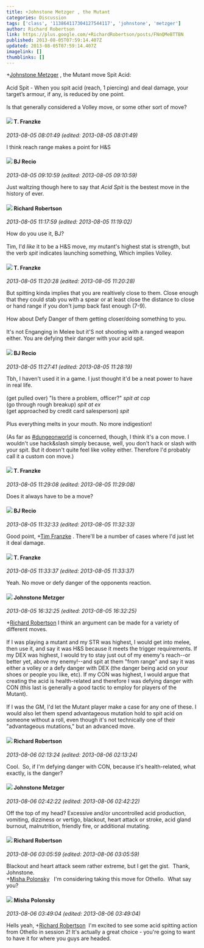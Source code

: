 ```yaml
---
title: +Johnstone Metzger , the Mutant
categories: Discussion
tags: ['class', '113864117304127544117', 'johnstone', 'metzger']
author: Richard Robertson
link: https://plus.google.com/+RichardRobertson/posts/FNnQMeBTTBN
published: 2013-08-05T07:59:14.407Z
updated: 2013-08-05T07:59:14.407Z
imagelink: []
thumblinks: []
---
```


<span class="proflinkWrapper"><span class="proflinkPrefix">+</span><a class="proflink" href="https://plus.google.com/113864117304127544117" oid="113864117304127544117">Johnstone Metzger</a></span> , the Mutant move Spit Acid:<br /><br />Acid Spit - When you spit acid (reach, 1 piercing) and deal damage, your target’s armour, if any, is reduced by one point.<br /><br />Is that generally considered a Volley move, or some other sort of move?
<div id='comment z13cv1hzsueysnyep222ihgbkluuyhczl04'>
  <h4><img src='{{site.baseurl}}//images/avatars/110330901807759406775_photo.jpg'> T. Franzke</h4>
      <p><cite>2013-08-05 08:01:49 (edited: 2013-08-05 08:01:49)</cite></p>
        <p>I think reach range makes a point for H&amp;S</p>
</div>
        

<div id='comment z13cv1hzsueysnyep222ihgbkluuyhczl04'>
  <h4><img src='{{site.baseurl}}//images/avatars/105574271602326343810_photo.jpg'> BJ Recio</h4>
      <p><cite>2013-08-05 09:10:59 (edited: 2013-08-05 09:10:59)</cite></p>
        <p>Just waltzing though here to say that <i>Acid Spit</i> is the bestest move in the history of ever.</p>
</div>
        

<div id='comment z13cv1hzsueysnyep222ihgbkluuyhczl04'>
  <h4><img src='{{site.baseurl}}//images/avatars/108034461092234678612_photo.jpg'> Richard Robertson</h4>
      <p><cite>2013-08-05 11:17:59 (edited: 2013-08-05 11:19:02)</cite></p>
        <p>How do you use it, BJ?<br /><br />Tim, I&#39;d <i>like</i> it to be a H&amp;S move, my mutant&#39;s highest stat is strength, but the verb <i>spit</i> indicates launching something, Which implies Volley.</p>
</div>
        

<div id='comment z13cv1hzsueysnyep222ihgbkluuyhczl04'>
  <h4><img src='{{site.baseurl}}//images/avatars/110330901807759406775_photo.jpg'> T. Franzke</h4>
      <p><cite>2013-08-05 11:20:28 (edited: 2013-08-05 11:20:28)</cite></p>
        <p>But spitting kinda implies that you are realtively close to them. Close enough that they could stab you with a spear or at least close the distance to close or hand range if you don&#39;t jump back fast enough (7-9). <br /><br />How about Defy Danger of them getting closer/doing something to you. <br /><br />It&#39;s not Enganging in Melee but it&#39;S not shooting with a ranged weapon either. You are defying their danger with your acid spit. </p>
</div>
        

<div id='comment z13cv1hzsueysnyep222ihgbkluuyhczl04'>
  <h4><img src='{{site.baseurl}}//images/avatars/105574271602326343810_photo.jpg'> BJ Recio</h4>
      <p><cite>2013-08-05 11:27:41 (edited: 2013-08-05 11:28:19)</cite></p>
        <p>Tbh, I haven&#39;t used it in a game. I just thought it&#39;d be a neat power to have in real life.<br /><br />(get pulled over) &quot;Is there a problem, officer?&quot; <i>spit at cop</i><br />(go through rough breakup) <i>spit at ex</i><br />(get approached by credit card salesperson) <i>spit</i><br /><br />Plus everything melts in your mouth. No more indigestion!<br /><br />(As far as <a rel="nofollow" class="ot-hashtag" href="https://plus.google.com/s/%23dungeonworld/posts">#dungeonworld</a> is concerned, though, I think it&#39;s a con move. I wouldn&#39;t use hack&amp;slash simply because, well, you don&#39;t hack or slash with your spit. But it doesn&#39;t quite feel like volley either. Therefore I&#39;d probably call it a custom con move.)</p>
</div>
        

<div id='comment z13cv1hzsueysnyep222ihgbkluuyhczl04'>
  <h4><img src='{{site.baseurl}}//images/avatars/110330901807759406775_photo.jpg'> T. Franzke</h4>
      <p><cite>2013-08-05 11:29:08 (edited: 2013-08-05 11:29:08)</cite></p>
        <p>Does it always have to be a move? </p>
</div>
        

<div id='comment z13cv1hzsueysnyep222ihgbkluuyhczl04'>
  <h4><img src='{{site.baseurl}}//images/avatars/105574271602326343810_photo.jpg'> BJ Recio</h4>
      <p><cite>2013-08-05 11:32:33 (edited: 2013-08-05 11:32:33)</cite></p>
        <p>Good point, <span class="proflinkWrapper"><span class="proflinkPrefix">+</span><a class="proflink" href="https://plus.google.com/110330901807759406775" oid="110330901807759406775">Tim Franzke</a></span> . There&#39;ll be a number of cases where I&#39;d just let it deal damage.</p>
</div>
        

<div id='comment z13cv1hzsueysnyep222ihgbkluuyhczl04'>
  <h4><img src='{{site.baseurl}}//images/avatars/110330901807759406775_photo.jpg'> T. Franzke</h4>
      <p><cite>2013-08-05 11:33:37 (edited: 2013-08-05 11:33:37)</cite></p>
        <p>Yeah. No move or defy danger of the opponents reaction.</p>
</div>
        

<div id='comment z13cv1hzsueysnyep222ihgbkluuyhczl04'>
  <h4><img src='{{site.baseurl}}//images/avatars/113864117304127544117_photo.jpg'> Johnstone Metzger</h4>
      <p><cite>2013-08-05 16:32:25 (edited: 2013-08-05 16:32:25)</cite></p>
        <p><span class="proflinkWrapper"><span class="proflinkPrefix">+</span><a class="proflink" href="https://plus.google.com/108034461092234678612" oid="108034461092234678612">Richard Robertson</a></span> I think an argument can be made for a variety of different moves.<br /><br />If I was playing a mutant and my STR was highest, I would get into melee, then use it, and say it was H&amp;S because it meets the trigger requirements. If my DEX was highest, I would try to stay just out of my enemy&#39;s reach--or better yet, above my enemy!--and spit at them &quot;from range&quot; and say it was either a volley or a defy danger with DEX (the danger being acid on your shoes or people you like, etc). If my CON was highest, I would argue that creating the acid is health-related and therefore I was defying danger with CON (this last is generally a good tactic to employ for players of the Mutant).<br /><br />If I was the GM, I&#39;d let the Mutant player make a case for any one of these. I would also let them spend advantageous mutation hold to spit acid on someone without a roll, even though it&#39;s not technically one of their &quot;advantageous mutations,&quot; but an advanced move.</p>
</div>
        

<div id='comment z13cv1hzsueysnyep222ihgbkluuyhczl04'>
  <h4><img src='{{site.baseurl}}//images/avatars/108034461092234678612_photo.jpg'> Richard Robertson</h4>
      <p><cite>2013-08-06 02:13:24 (edited: 2013-08-06 02:13:24)</cite></p>
        <p>Cool.  So, if I&#39;m defying danger with CON, because it&#39;s health-related, what exactly, is the danger?</p>
</div>
        

<div id='comment z13cv1hzsueysnyep222ihgbkluuyhczl04'>
  <h4><img src='{{site.baseurl}}//images/avatars/113864117304127544117_photo.jpg'> Johnstone Metzger</h4>
      <p><cite>2013-08-06 02:42:22 (edited: 2013-08-06 02:42:22)</cite></p>
        <p>Off the top of my head? Excessive and/or uncontrolled acid production, vomiting, dizziness or vertigo, blackout, heart attack or stroke, acid gland burnout, malnutrition, friendly fire, or additional mutating.</p>
</div>
        

<div id='comment z13cv1hzsueysnyep222ihgbkluuyhczl04'>
  <h4><img src='{{site.baseurl}}//images/avatars/108034461092234678612_photo.jpg'> Richard Robertson</h4>
      <p><cite>2013-08-06 03:05:59 (edited: 2013-08-06 03:05:59)</cite></p>
        <p>Blackout and heart attack seem rather extreme, but I get the gist.  Thank, Johnstone.<br /><span class="proflinkWrapper"><span class="proflinkPrefix">+</span><a class="proflink" href="https://plus.google.com/116245899164381280330" oid="116245899164381280330">Misha Polonsky</a></span>   I&#39;m considering taking this move for Othello.  What say you?</p>
</div>
        

<div id='comment z13cv1hzsueysnyep222ihgbkluuyhczl04'>
  <h4><img src='{{site.baseurl}}//images/avatars/116245899164381280330_photo.jpg'> Misha Polonsky</h4>
      <p><cite>2013-08-06 03:49:04 (edited: 2013-08-06 03:49:04)</cite></p>
        <p>Hells yeah, <span class="proflinkWrapper"><span class="proflinkPrefix">+</span><a class="proflink" href="https://plus.google.com/108034461092234678612" oid="108034461092234678612">Richard Robertson</a></span>  I&#39;m excited to see some acid spitting action from Othello in session 2! It&#39;s actually a great choice - you&#39;re going to want to have it for where you guys are headed.</p>
</div>
        